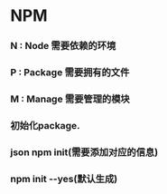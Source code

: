# NPM 

### N : Node		需要依赖的环境
### P : Package 	需要拥有的文件
### M : Manage      需要管理的模块


### 初始化package.
### json npm init(需要添加对应的信息)  
### npm init --yes(默认生成)
